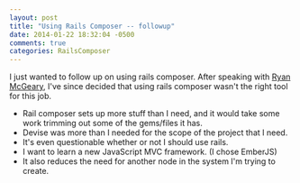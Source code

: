 ```yaml
---
layout: post
title: "Using Rails Composer -- followup"
date: 2014-01-22 18:32:04 -0500
comments: true
categories: RailsComposer
---
```


I just wanted to follow up on using rails composer. After speaking with [Ryan McGeary](http://ryan.mcgeary.org/), I've since decided that using rails composer wasn't the right tool for this job.

* Rail composer sets up more stuff than I need, and it would take some work trimming out some of the gems/files it has.
* Devise was more than I needed for the scope of the project that I need. 
* It's even questionable whether or not I should use rails.
* I want to learn a new JavaScript MVC framework. (I chose EmberJS)
* It also reduces the need for another node in the system I'm trying to create.

